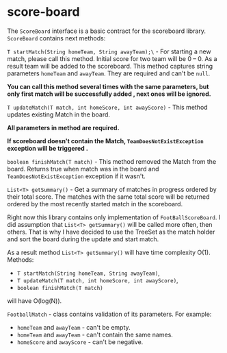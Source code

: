 # score-board

The `ScoreBoard` interface is a basic contract for the scoreboard library.
`ScoreBoard` contains next methods:

`T startMatch(String homeTeam, String awayTeam);\` - For starting a new match, please call this method. Initial score for two team will be  0 – 0. As a result team will be added to the scoreboard. This method captures string parameters  `homeTeam` and `awayTeam`. They are required and can't be `null`.

**You can call this method several times with the same parameters, but only first match will be successfully added , next ones will be ignored.**

`T updateMatch(T match, int homeScore, int awayScore)` - This method updates existing Match in the board.

**All parameters in method are required.** 

**If scoreboard doesn't contain the Match, `TeamDoesNotExistException` exception will be triggered .**


`boolean finishMatch(T match)` - This method removed the Match from the board. Returns true when match was in the board and `TeamDoesNotExistException` exception if it wasn't.

`List<T> getSummary()` - Get a summary of matches in progress ordered by their total score. The matches with the  same total score will be returned ordered by the most recently started match in the scoreboard.


Right now this library contains only implementation of `FootBallScoreBoard`.
I did assumption that `List<T> getSummary()` will be called more often, then others.
That is why I have decided to use the TreeSet as the match holder and sort the board during the update and start match. 

As a result method `List<T> getSummary()` will have time complexity O(1).
Methods:
 - `T startMatch(String homeTeam, String awayTeam)`,
 - `T updateMatch(T match, int homeScore, int awayScore)`,
 - `boolean finishMatch(T match)`

will have O(log(N)).

`FootballMatch` - class contains validation of its parameters.
For example: 
- `homeTeam` and `awayTeam` - can't be empty.
- `homeTeam` and `awayTeam` - can't contain the same names. 
- `homeScore` and `awayScore` - can't be negative.



